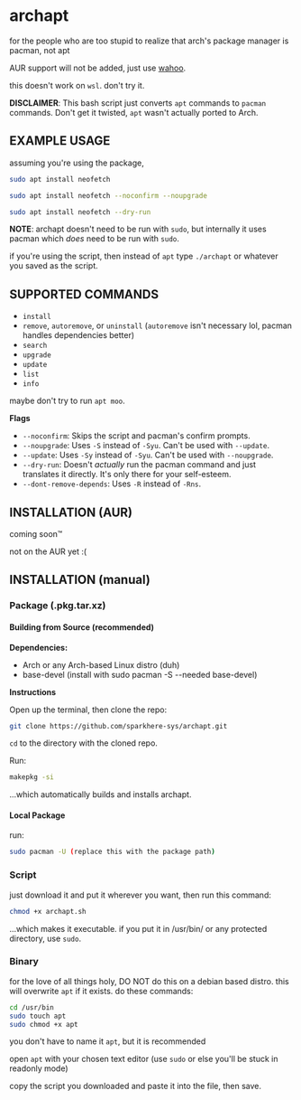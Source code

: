 # archapt
for the people who are too stupid to realize that arch's package manager is pacman, not apt

AUR support will not be added, just use [wahoo](https://github.com/sparkhere-sys/wahoo).

this doesn't work on `wsl`. don't try it.

**DISCLAIMER**: This bash script just converts `apt` commands to `pacman` commands. Don't get it twisted, `apt` wasn't actually ported to Arch.

## EXAMPLE USAGE
assuming you're using the package,
```bash
sudo apt install neofetch
```
```bash
sudo apt install neofetch --noconfirm --noupgrade
```
```bash
sudo apt install neofetch --dry-run
```
**NOTE**: archapt doesn't need to be run with `sudo`, but internally it uses pacman which *does* need to be run with `sudo`.

if you're using the script, then instead of `apt` type `./archapt` or whatever you saved as the script.

## SUPPORTED COMMANDS
- `install`
- `remove`, `autoremove`, or `uninstall` (`autoremove` isn't necessary lol, pacman handles dependencies better)
- `search`
- `upgrade`
- `update`
- `list`
- `info`

maybe don't try to run `apt moo`.

**Flags**

- `--noconfirm`: Skips the script and pacman's confirm prompts.
- `--noupgrade`: Uses `-S` instead of `-Syu`. Can't be used with `--update`.
- `--update`: Uses `-Sy` instead of `-Syu`. Can't be used with `--noupgrade`.
- `--dry-run`: Doesn't *actually* run the pacman command and just translates it directly. It's only there for your self-esteem.
- `--dont-remove-depends`: Uses `-R` instead of `-Rns`.

## INSTALLATION (AUR)
coming soon™

not on the AUR yet :(

## INSTALLATION (manual)
### Package (.pkg.tar.xz)
#### Building from Source (recommended)
**Dependencies:**
- Arch or any Arch-based Linux distro (duh)
- base-devel (install with sudo pacman -S --needed base-devel)
  
**Instructions**

Open up the terminal, then clone the repo:
```bash
git clone https://github.com/sparkhere-sys/archapt.git
```
`cd` to the directory with the cloned repo.

Run:
```bash
makepkg -si
```
...which automatically builds and installs archapt.


#### Local Package
run:
```bash
sudo pacman -U (replace this with the package path)
```

### Script
just download it and put it wherever you want, then run this command:

```bash
chmod +x archapt.sh
```
...which makes it executable. if you put it in /usr/bin/ or any protected directory, use `sudo`.

### Binary
for the love of all things holy, DO NOT do this on a debian based distro. this will overwrite `apt` if it exists.
do these commands:

```bash
cd /usr/bin
sudo touch apt
sudo chmod +x apt
```

you don't have to name it `apt`, but it is recommended

open `apt` with your chosen text editor (use `sudo` or else you'll be stuck in readonly mode)

copy the script you downloaded and paste it into the file, then save.
